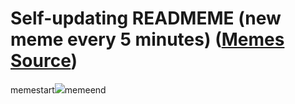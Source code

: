 # Self-updating READMEME (new meme every 5 minutes) ([Memes Source](https://bramses.notion.site/a49c1e962b7646879176ac3b327b6533?v=4d1eda54b170483cb03a40f257231764))

memestart![](https://www.notion.so/image/https%3A%2F%2Fs3-us-west-2.amazonaws.com%2Fsecure.notion-static.com%2F570ae1fb-7a98-45fe-9e7c-1f5ecfd545e1%2FE0F5DAD9-4FC7-453D-BC94-A7FCF70437D5.jpeg?table=block&id=cd33736b-5501-4367-99e5-85b60fdb96b0&cache=v2)memeend

